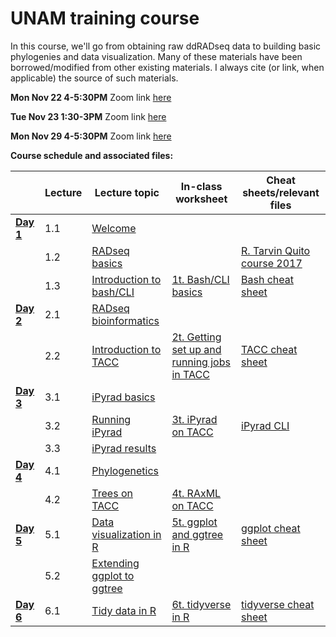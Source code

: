 # UNAM training course

In this course, we'll go from obtaining raw ddRADseq data to building basic phylogenies and data visualization. Many of these materials have been borrowed/modified from other existing materials. I always cite (or link, when applicable) the source of such materials.

**Mon Nov 22 4-5:30PM** Zoom link [here](https://utexas.zoom.us/j/93811172133)

**Tue Nov 23 1:30-3PM** Zoom link [here](https://utexas.zoom.us/j/92943326257)

**Mon Nov 29 4-5:30PM** Zoom link [here](https://utexas.zoom.us/j/93811172133)

**Course schedule and associated files:**

| | Lecture | Lecture topic | In-class worksheet | Cheat sheets/relevant files |
| ----| -------- | ------------- | ------------ | ------ |
| [**Day 1**](https://github.com/eachambers/UNAMtraining/tree/main/Day1) | 1.1 | [Welcome](https://github.com/eachambers/UNAMtraining/blob/main/Day1/1.1_Welcome.pdf) | 
| | 1.2 | [RADseq basics](https://github.com/eachambers/UNAMtraining/blob/main/Day1/1.2_RADseq_conceptual.pdf) | | [R. Tarvin Quito course 2017](https://rdtarvin.github.io/RADseq_Quito_2017/) |
| | 1.3 | [Introduction to bash/CLI](https://github.com/eachambers/UNAMtraining/blob/main/Day1/1.3_Bash_intro.pdf) | [1t. Bash/CLI basics](https://github.com/eachambers/UNAMtraining/blob/main/Day1/1t_Bash_tutorial.docx) | [Bash cheat sheet](https://github.com/eachambers/UNAMtraining/blob/main/Day1/bash_cheat_sheet.pdf) |
| [**Day 2**](https://github.com/eachambers/UNAMtraining/tree/main/Day2) | 2.1 | [RADseq bioinformatics](https://github.com/eachambers/UNAMtraining/blob/main/Day2/2.1_RADseq_bioinformatics.pdf) |
| | 2.2 | [Introduction to TACC](https://github.com/eachambers/UNAMtraining/blob/main/Day2/2.2_TACC_tutorial.pdf) | [2t. Getting set up and running jobs in TACC](https://github.com/eachambers/UNAMtraining/blob/main/Day2/2t_TACC_tutorial_walkthrough.docx) | [TACC cheat sheet](https://github.com/eachambers/UNAMtraining/blob/main/Day2/TACC_cheat_sheet.pdf) |
| [**Day 3**](https://github.com/eachambers/UNAMtraining/tree/main/Day3) | 3.1 | [iPyrad basics](https://github.com/eachambers/UNAMtraining/blob/main/Day3/3.1_iPyrad_tutorial.pdf) |
| | 3.2 | [Running iPyrad](https://github.com/eachambers/UNAMtraining/blob/main/Day3/3.2_iPyrad_howto.pdf) | [3t. iPyrad on TACC](https://github.com/eachambers/UNAMtraining/tree/main/Day3) | [iPyrad CLI](https://ipyrad.readthedocs.io/en/latest/tutorial_intro_cli.html) |
| | 3.3 | [iPyrad results](https://github.com/eachambers/UNAMtraining/blob/main/Day3/3.3_iPyrad_results.pdf) | |
| [**Day 4**](https://github.com/eachambers/UNAMtraining/tree/main/Day4) | 4.1 | [Phylogenetics](https://github.com/eachambers/UNAMtraining/blob/main/Day4/4.1_RADseq_phylo.pdf) |
| | 4.2 | [Trees on TACC](https://github.com/eachambers/UNAMtraining/blob/main/Day4/4.2_RAxML_howto.pdf) | [4t. RAxML on TACC](https://github.com/eachambers/UNAMtraining/blob/main/Day4/4t_Phylo_tutorial.docx) |
| [**Day 5**](https://github.com/eachambers/UNAMtraining/tree/main/Day5) | 5.1 | [Data visualization in R](https://github.com/eachambers/UNAMtraining/blob/main/Day5/5.1_ggplot.pdf) | [5t. ggplot and ggtree in R](https://github.com/eachambers/UNAMtraining/blob/main/Day5/5t_Data_visualization.Rmd) | [ggplot cheat sheet](https://github.com/eachambers/UNAMtraining/blob/main/misc/ggplot2-cheatsheet.pdf) |
| | 5.2 | [Extending ggplot to ggtree](https://github.com/eachambers/UNAMtraining/blob/main/Day5/5.2_ggtree.pdf) | |
| [**Day 6**](https://github.com/eachambers/UNAMtraining/tree/main/Day6) | 6.1 | [Tidy data in R](https://github.com/eachambers/UNAMtraining/blob/main/Day6/6.1_tidyr.pdf) | [6t. tidyverse in R](https://github.com/eachambers/UNAMtraining/blob/main/Day6/6t_tidydata.Rmd) | [tidyverse cheat sheet](https://github.com/eachambers/UNAMtraining/blob/main/misc/tidydata-wrangling-cheatsheet.pdf) |
